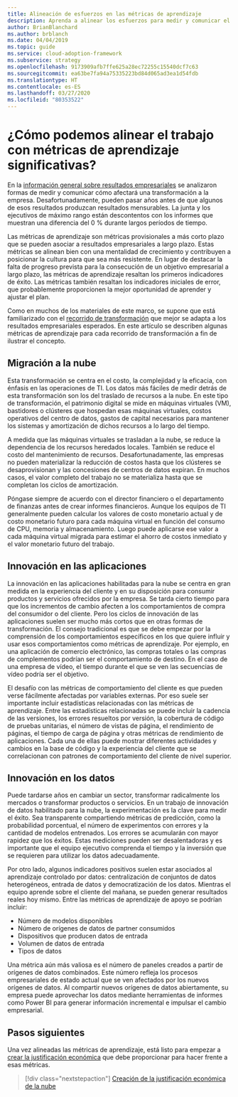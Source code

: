 ```yaml
---
title: Alineación de esfuerzos en las métricas de aprendizaje
description: Aprenda a alinear los esfuerzos para medir y comunicar el impacto que tendrá una transformación en el negocio.
author: BrianBlanchard
ms.author: brblanch
ms.date: 04/04/2019
ms.topic: guide
ms.service: cloud-adoption-framework
ms.subservice: strategy
ms.openlocfilehash: 9173909afb7ffe625a28ec72255c15540dcf7c63
ms.sourcegitcommit: ea63be7fa94a75335223bd84d065ad3ea1d54fdb
ms.translationtype: HT
ms.contentlocale: es-ES
ms.lasthandoff: 03/27/2020
ms.locfileid: "80353522"
---
```

<!-- markdownlint-disable MD026 -->

# <a name="how-can-we-align-efforts-to-meaningful-learning-metrics"></a>¿Cómo podemos alinear el trabajo con métricas de aprendizaje significativas?

En la [información general sobre resultados empresariales](./business-outcomes/index.md) se analizaron formas de medir y comunicar cómo afectará una transformación a la empresa. Desafortunadamente, pueden pasar años antes de que algunos de esos resultados produzcan resultados mensurables. La junta y los ejecutivos de máximo rango están descontentos con los informes que muestran una diferencia del 0 % durante largos períodos de tiempo.

Las métricas de aprendizaje son métricas provisionales a más corto plazo que se pueden asociar a resultados empresariales a largo plazo. Estas métricas se alinean bien con una mentalidad de crecimiento y contribuyen a posicionar la cultura para que sea más resistente. En lugar de destacar la falta de progreso prevista para la consecución de un objetivo empresarial a largo plazo, las métricas de aprendizaje resaltan los primeros indicadores de éxito. Las métricas también resaltan los indicadores iniciales de error, que probablemente proporcionen la mejor oportunidad de aprender y ajustar el plan.

Como en muchos de los materiales de este marco, se supone que está familiarizado con el [recorrido de transformación](../govern/guides/index.md) que mejor se adapta a los resultados empresariales esperados. En este artículo se describen algunas métricas de aprendizaje para cada recorrido de transformación a fin de ilustrar el concepto.

## <a name="cloud-migration"></a>Migración a la nube

Esta transformación se centra en el costo, la complejidad y la eficacia, con énfasis en las operaciones de TI. Los datos más fáciles de medir detrás de esta transformación son los del traslado de recursos a la nube. En este tipo de transformación, el patrimonio digital se mide en máquinas virtuales (VM), bastidores o clústeres que hospedan esas máquinas virtuales, costos operativos del centro de datos, gastos de capital necesarios para mantener los sistemas y amortización de dichos recursos a lo largo del tiempo.

A medida que las máquinas virtuales se trasladan a la nube, se reduce la dependencia de los recursos heredados locales. También se reduce el costo del mantenimiento de recursos. Desafortunadamente, las empresas no pueden materializar la reducción de costos hasta que los clústeres se desaprovisionan y las concesiones de centros de datos expiran. En muchos casos, el valor completo del trabajo no se materializa hasta que se completan los ciclos de amortización.

Póngase siempre de acuerdo con el director financiero o el departamento de finanzas antes de crear informes financieros. Aunque los equipos de TI generalmente pueden calcular los valores de costo monetario actual y de costo monetario futuro para cada máquina virtual en función del consumo de CPU, memoria y almacenamiento. Luego puede aplicarse ese valor a cada máquina virtual migrada para estimar el ahorro de costos inmediato y el valor monetario futuro del trabajo.

## <a name="application-innovation"></a>Innovación en las aplicaciones

La innovación en las aplicaciones habilitadas para la nube se centra en gran medida en la experiencia del cliente y en su disposición para consumir productos y servicios ofrecidos por la empresa. Se tarda cierto tiempo para que los incrementos de cambio afecten a los comportamientos de compra del consumidor o del cliente. Pero los ciclos de innovación de las aplicaciones suelen ser mucho más cortos que en otras formas de transformación. El consejo tradicional es que se debe empezar por la comprensión de los comportamientos específicos en los que quiere influir y usar esos comportamientos como métricas de aprendizaje. Por ejemplo, en una aplicación de comercio electrónico, las compras totales o las compras de complementos podrían ser el comportamiento de destino. En el caso de una empresa de vídeo, el tiempo durante el que se ven las secuencias de vídeo podría ser el objetivo.

El desafío con las métricas de comportamiento del cliente es que pueden verse fácilmente afectadas por variables externas. Por eso suele ser importante incluir estadísticas relacionadas con las métricas de aprendizaje. Entre las estadísticas relacionadas se puede incluir la cadencia de las versiones, los errores resueltos por versión, la cobertura de código de pruebas unitarias, el número de vistas de página, el rendimiento de páginas, el tiempo de carga de página y otras métricas de rendimiento de aplicaciones. Cada una de ellas puede mostrar diferentes actividades y cambios en la base de código y la experiencia del cliente que se correlacionan con patrones de comportamiento del cliente de nivel superior.

## <a name="data-innovation"></a>Innovación en los datos

Puede tardarse años en cambiar un sector, transformar radicalmente los mercados o transformar productos o servicios. En un trabajo de innovación de datos habilitado para la nube, la experimentación es la clave para medir el éxito. Sea transparente compartiendo métricas de predicción, como la probabilidad porcentual, el número de experimentos con errores y la cantidad de modelos entrenados. Los errores se acumularán con mayor rapidez que los éxitos. Estas mediciones pueden ser desalentadoras y es importante que el equipo ejecutivo comprenda el tiempo y la inversión que se requieren para utilizar los datos adecuadamente.

Por otro lado, algunos indicadores positivos suelen estar asociados al aprendizaje controlado por datos: centralización de conjuntos de datos heterogéneos, entrada de datos y democratización de los datos. Mientras el equipo aprende sobre el cliente del mañana, se pueden generar resultados reales hoy mismo. Entre las métricas de aprendizaje de apoyo se podrían incluir:

- Número de modelos disponibles
- Número de orígenes de datos de partner consumidos
- Dispositivos que producen datos de entrada
- Volumen de datos de entrada
- Tipos de datos

Una métrica aún más valiosa es el número de paneles creados a partir de orígenes de datos combinados. Este número refleja los procesos empresariales de estado actual que se ven afectados por los nuevos orígenes de datos. Al compartir nuevos orígenes de datos abiertamente, su empresa puede aprovechar los datos mediante herramientas de informes como Power BI para generar información incremental e impulsar el cambio empresarial.

## <a name="next-steps"></a>Pasos siguientes

Una vez alineadas las métricas de aprendizaje, está listo para empezar a [crear la justificación económica](.\cloud-migration-business-case.md) que debe proporcionar para hacer frente a esas métricas.

> [!div class="nextstepaction"]
> [Creación de la justificación económica de la nube](.\cloud-migration-business-case.md)
